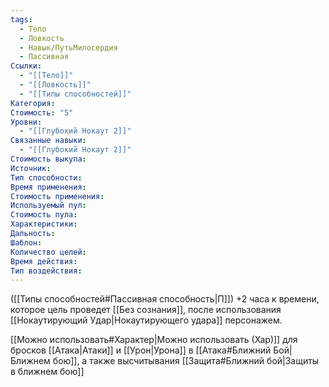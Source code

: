 ```yaml
---
tags:
  - Тело
  - Ловкость
  - Навык/ПутьМилосердия
  - Пассивная
Ссылки:
  - "[[Тело]]"
  - "[[Ловкость]]"
  - "[[Типы способностей]]"
Категория: 
Стоимость: "5"
Уровни:
  - "[[Глубокий Нокаут 2]]"
Связанные навыки:
  - "[[Глубокий Нокаут 2]]"
Стоимость выкупа:
Источник:
Тип способности:
Время применения:
Стоимость применения:
Используемый пул:
Стоимость пула:
Характеристики:
Дальность:
Шаблон:
Количество целей:
Время действия:
Тип воздействия:
---
```

([[Типы способностей#Пассивная способность|П]]) +2 часа к времени, которое цель проведет [[Без сознания]], после использования [[Нокаутирующий Удар|Нокаутирующего удара]] персонажем.

[[Можно использовать#Характер|Можно использовать (Хар)]] для бросков [[Атака|Атаки]] и [[Урон|Урона]] в [[Атака#Ближний Бой|Ближнем бою]], а также высчитывания [[Защита#Ближний бой|Защиты в ближнем бою]]